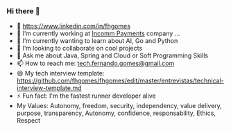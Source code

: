 ### Hi there 👋

- 🔗 https://www.linkedin.com/in/fhgomes
- 🔭 I’m currently working at [Incomm Payments](https://www.incomm.com/) company ...
- 🌱 I’m currently wanting to learn about AI, Go and Python
- 👯 I’m looking to collaborate on cool projects
- 💬 Ask me about Java, Spring and Cloud or Soft Programming Skills
- 📫 How to reach me: tech.fernando.gomes@gmail.com
- 😄 My tech interview template: https://github.com/fhgomes/fhgomes/edit/master/entrevistas/technical-interview-template.md
- ⚡ Fun fact: I'm the fastest runner developer alive
- My Values: Autonomy, freedom, security, independency, value delivery, purpose, transparency, Autonomy, confidence, responsability, Ethics, Respect

<!--
**fhgomes/fhgomes** is a ✨ _special_ ✨ repository because its `README.md` (this file) appears on your GitHub profile.

Here are some ideas to get you started:

- 🔭 I’m currently working on ...
- 🌱 I’m currently learning ...
- 👯 I’m looking to collaborate on ...
- 🤔 I’m looking for help with ...
- 💬 Ask me about ...
- 📫 How to reach me: ...
- 😄 Pronouns: ...
- ⚡ Fun fact: ...
-->
